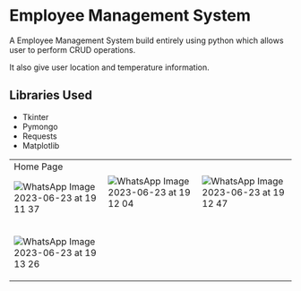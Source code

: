 
# Employee Management System 

A Employee Management System build entirely using python which allows user to perform CRUD operations.

It also give user location and temperature information.

## Libraries Used
- Tkinter
- Pymongo 
- Requests 
- Matplotlib

<table>
  <tr>
   <td>
     Home Page
     
![WhatsApp Image 2023-06-23 at 19 11 37](https://github.com/Khushi-Bhatia/Employee-Management-System/assets/90071747/817f2bcd-7611-437a-b539-59d2124f1bc4)
  </td>
   <td>
     
![WhatsApp Image 2023-06-23 at 19 12 04](https://github.com/Khushi-Bhatia/Employee-Management-System/assets/90071747/5fa0e79d-d496-4879-b337-a3732f70b8ce)

 </td>
   <td>
     
![WhatsApp Image 2023-06-23 at 19 12 47](https://github.com/Khushi-Bhatia/Employee-Management-System/assets/90071747/2c0e369d-4a14-499e-a727-fb186858ae43)
 </td>
   </tr>
   <tr>
    <td>

![WhatsApp Image 2023-06-23 at 19 13 26](https://github.com/Khushi-Bhatia/Employee-Management-System/assets/90071747/3105aee7-2084-4ba0-bf6e-ca168ed8ba9e)
</td>
   </tr>
  </table>
  
